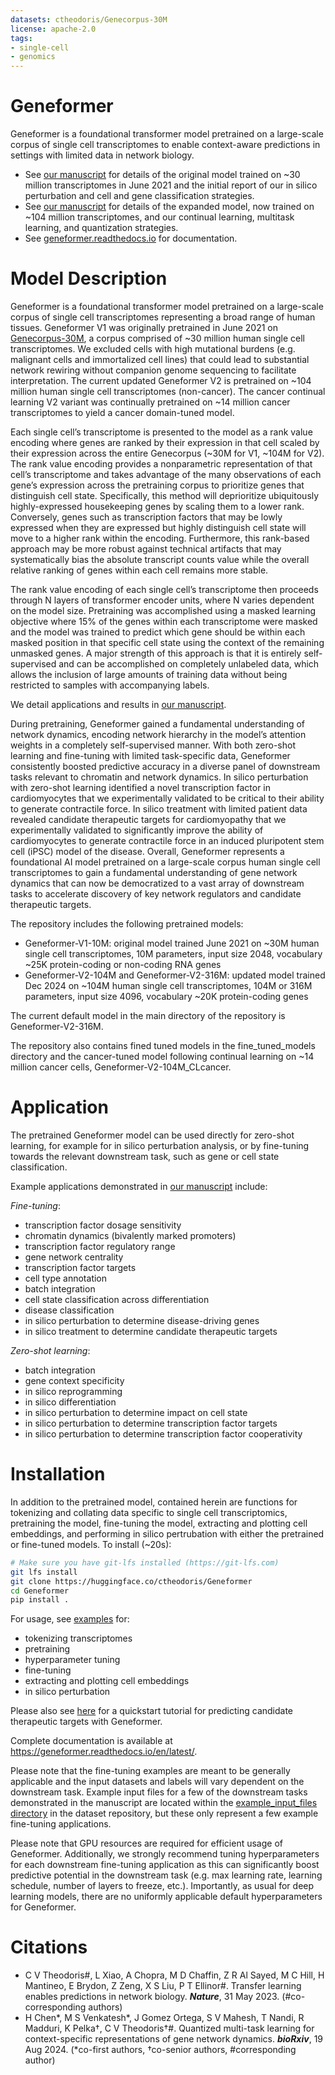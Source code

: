 ```yaml
---
datasets: ctheodoris/Genecorpus-30M
license: apache-2.0
tags:
- single-cell
- genomics
---
```

# Geneformer
Geneformer is a foundational transformer model pretrained on a large-scale corpus of single cell transcriptomes to enable context-aware predictions in settings with limited data in network biology.

- See [our manuscript](https://rdcu.be/ddrx0) for details of the original model trained on ~30 million transcriptomes in June 2021 and the initial report of our in silico perturbation and cell and gene classification strategies.
- See [our manuscript](https://www.biorxiv.org/content/10.1101/2024.08.16.608180v1.full.pdf) for details of the expanded model, now trained on ~104 million transcriptomes, and our continual learning, multitask learning, and quantization strategies.
- See [geneformer.readthedocs.io](https://geneformer.readthedocs.io) for documentation.

# Model Description
Geneformer is a foundational transformer model pretrained on a large-scale corpus of single cell transcriptomes representing a broad range of human tissues. Geneformer V1 was originally pretrained in June 2021 on [Genecorpus-30M](https://huggingface.co/datasets/ctheodoris/Genecorpus-30M), a corpus comprised of ~30 million human single cell transcriptomes. We excluded cells with high mutational burdens (e.g. malignant cells and immortalized cell lines) that could lead to substantial network rewiring without companion genome sequencing to facilitate interpretation. The current updated Geneformer V2 is pretrained on ~104 million human single cell transcriptomes (non-cancer). The cancer continual learning V2 variant was continually pretrained on ~14 million cancer transcriptomes to yield a cancer domain-tuned model.

Each single cell’s transcriptome is presented to the model as a rank value encoding where genes are ranked by their expression in that cell scaled by their expression across the entire Genecorpus (~30M for V1, ~104M for V2). The rank value encoding provides a nonparametric representation of that cell’s transcriptome and takes advantage of the many observations of each gene’s expression across the pretraining corpus to prioritize genes that distinguish cell state. Specifically, this method will deprioritize ubiquitously highly-expressed housekeeping genes by scaling them to a lower rank. Conversely, genes such as transcription factors that may be lowly expressed when they are expressed but highly distinguish cell state will move to a higher rank within the encoding. Furthermore, this rank-based approach may be more robust against technical artifacts that may systematically bias the absolute transcript counts value while the overall relative ranking of genes within each cell remains more stable.

The rank value encoding of each single cell’s transcriptome then proceeds through N layers of transformer encoder units, where N varies dependent on the model size. Pretraining was accomplished using a masked learning objective where 15% of the genes within each transcriptome were masked and the model was trained to predict which gene should be within each masked position in that specific cell state using the context of the remaining unmasked genes. A major strength of this approach is that it is entirely self-supervised and can be accomplished on completely unlabeled data, which allows the inclusion of large amounts of training data without being restricted to samples with accompanying labels.

We detail applications and results in [our manuscript](https://rdcu.be/ddrx0).

During pretraining, Geneformer gained a fundamental understanding of network dynamics, encoding network hierarchy in the model’s attention weights in a completely self-supervised manner. With both zero-shot learning and fine-tuning with limited task-specific data, Geneformer consistently boosted predictive accuracy in a diverse panel of downstream tasks relevant to chromatin and network dynamics. In silico perturbation with zero-shot learning identified a novel transcription factor in cardiomyocytes that we experimentally validated to be critical to their ability to generate contractile force. In silico treatment with limited patient data revealed candidate therapeutic targets for cardiomyopathy that we experimentally validated to significantly improve the ability of cardiomyocytes to generate contractile force in an induced pluripotent stem cell (iPSC) model of the disease. Overall, Geneformer represents a foundational AI model pretrained on a large-scale corpus human single cell transcriptomes to gain a fundamental understanding of gene network dynamics that can now be democratized to a vast array of downstream tasks to accelerate discovery of key network regulators and candidate therapeutic targets.

The repository includes the following pretrained models:

- Geneformer-V1-10M: original model trained June 2021 on ~30M human single cell transcriptomes, 10M parameters, input size 2048, vocabulary ~25K protein-coding or non-coding RNA genes
- Geneformer-V2-104M and Geneformer-V2-316M: updated model trained Dec 2024 on ~104M human single cell transcriptomes, 104M or 316M parameters, input size 4096, vocabulary ~20K protein-coding genes

The current default model in the main directory of the repository is Geneformer-V2-316M.

The repository also contains fined tuned models in the fine_tuned_models directory and the cancer-tuned model following continual learning on ~14 million cancer cells, Geneformer-V2-104M_CLcancer.

# Application
The pretrained Geneformer model can be used directly for zero-shot learning, for example for in silico perturbation analysis, or by fine-tuning towards the relevant downstream task, such as gene or cell state classification.

Example applications demonstrated in [our manuscript](https://rdcu.be/ddrx0) include:

*Fine-tuning*:
- transcription factor dosage sensitivity
- chromatin dynamics (bivalently marked promoters)
- transcription factor regulatory range
- gene network centrality
- transcription factor targets
- cell type annotation
- batch integration
- cell state classification across differentiation
- disease classification
- in silico perturbation to determine disease-driving genes
- in silico treatment to determine candidate therapeutic targets

*Zero-shot learning*:
- batch integration
- gene context specificity
- in silico reprogramming
- in silico differentiation
- in silico perturbation to determine impact on cell state
- in silico perturbation to determine transcription factor targets
- in silico perturbation to determine transcription factor cooperativity

# Installation
In addition to the pretrained model, contained herein are functions for tokenizing and collating data specific to single cell transcriptomics, pretraining the model, fine-tuning the model, extracting and plotting cell embeddings, and performing in silico pertrubation with either the pretrained or fine-tuned models. To install (~20s):

```bash
# Make sure you have git-lfs installed (https://git-lfs.com)
git lfs install
git clone https://huggingface.co/ctheodoris/Geneformer
cd Geneformer
pip install .
```

For usage, see [examples](https://huggingface.co/ctheodoris/Geneformer/tree/main/examples) for:
- tokenizing transcriptomes
- pretraining
- hyperparameter tuning
- fine-tuning
- extracting and plotting cell embeddings
- in silico perturbation

Please also see [here](https://tinyurl.com/geneformertutorial) for a quickstart tutorial for predicting candidate therapeutic targets with Geneformer.

Complete documentation is available at https://geneformer.readthedocs.io/en/latest/.

Please note that the fine-tuning examples are meant to be generally applicable and the input datasets and labels will vary dependent on the downstream task. Example input files for a few of the downstream tasks demonstrated in the manuscript are located within the [example_input_files directory](https://huggingface.co/datasets/ctheodoris/Genecorpus-30M/tree/main/example_input_files) in the dataset repository, but these only represent a few example fine-tuning applications.

Please note that GPU resources are required for efficient usage of Geneformer. Additionally, we strongly recommend tuning hyperparameters for each downstream fine-tuning application as this can significantly boost predictive potential in the downstream task (e.g. max learning rate, learning schedule, number of layers to freeze, etc.). Importantly, as usual for deep learning models, there are no uniformly applicable default hyperparameters for Geneformer.

# Citations
- C V Theodoris#, L Xiao, A Chopra, M D Chaffin, Z R Al Sayed, M C Hill, H Mantineo, E Brydon, Z Zeng, X S Liu, P T Ellinor#. Transfer learning enables predictions in network biology. _**Nature**_, 31 May 2023. (#co-corresponding authors)
- H Chen*, M S Venkatesh*, J Gomez Ortega, S V Mahesh, T Nandi, R Madduri, K Pelka†, C V Theodoris†#. Quantized multi-task learning for context-specific representations of gene network dynamics. _**bioRxiv**_, 19 Aug 2024. (*co-first authors, †co-senior authors, #corresponding author)
